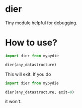# dier
Tiny module helpful for debugging.

# How to use?

```python
import dier from mypydie

dier(any_datastructure)
```

This will exit. If you do 

```python
import dier from mypydie

dier(any_datastructure, exit=0)
```

it won't.
